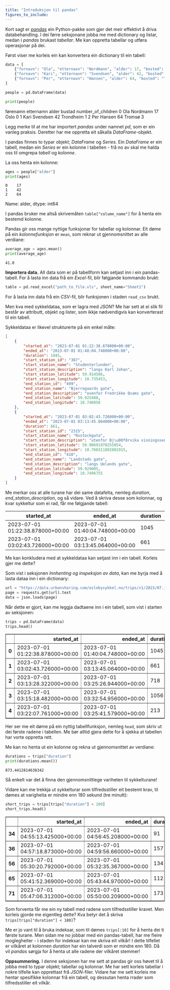 ```yaml
---
title: "Introduksjon til pandas"
figures_to_include:
---
```


Kort sagt er [*pandas*](https://pandas.pydata.org/) ein Python-pakke som gjer det meir effektivt å driva databehandling. I dei førre seksjonane jobba me med dictionary og listar, medan i *pandas* brukast *tabellar*. Me kan oppretta tabellar og utføra operasjonar på dei.

Først viser me korleis ein kan konvertera ein dictionary til ein tabell:


```python
data = [
    {"fornavn": "Ola", "etternavn": "Nordmann", "alder": 17, "bosted": "Oslo", "number_of_children": 0},
    {"fornavn": "Kari", "etternavn": "Svendsen", "alder": 42, "bosted": "Trondheim", "number_of_children": 1},
    {"fornavn": "Per", "etternavn": "Hansen", "alder": 64, "bosted": "Tromsø", "number_of_children": 3}
]

people = pd.DataFrame(data)

print(people)
```

førenamn etternamn  alder     bustad  number_of_children
0     Ola  Nordmann     17       Oslo                   0
1    Kari  Svendsen     42  Trondheim                   1
2     Per    Hansen     64     Tromsø                   3


Legg merke til at me har importert *pandas* under namnet *pd*, som er ein vanleg praksis. Deretter har me oppretta eit såkalla *DataFrame*-objekt.

I pandas finnes to typar objekt; *DataFrame* og *Series*. Ein *DataFrame* er ein tabell, medan ein *Series* er ein kolonne i tabellen - frå no av skal me halda oss til omgrepa *tabell* og *kolonne*.

La oss henta ein kolonne:


```python
ages = people["alder"]
print(ages)
```

    0    17
    1    42
    2    64
Name: alder, dtype: int64


I pandas bruker me altså skrivemåten `table["column_name"]` for å henta ein bestemd kolonne.

Pandas gir oss mange nyttige funksjonar for tabellar og kolonnar. Eit døme på ein *kolonnefunksjon* er `mean`, som reknar ut gjennomsnittet av alle verdiane:


```python
average_age = ages.mean()
print(average_age)
```

    41.0


**Importera data.** All data som er på tabellform kan setjast inn i ein pandas-tabell. For å lasta inn data frå ein *Excel*-fil, blir følgjande kommando brukt:

```py
table = pd.read_excel("path_to_file.xls", sheet_name="Sheet1")
```
For å lasta inn data frå ein *CSV*-fil, blir funksjonen i staden `read_csv` brukt.

Men kva med sykkeldataa, som er lagra med *JSON*? Me har sett at ei slik fil består av attributt, objekt og lister, som ikkje nødvendigvis kan konverterast til ein tabell.

Sykkeldataa er likevel strukturerte på ein enkel måte:

```json
[
    {
        "started_at": "2023-07-01 01:22:38.878000+00:00",
        "ended_at": "2023-07-01 01:40:04.748000+00:00",
        "duration": 1045,
        "start_station_id": "387",
        "start_station_name": "Studenterlunden",
        "start_station_description": "langs Karl Johan",
        "start_station_latitude": 59.914586,
        "start_station_longitude": 10.735453,
        "end_station_id": "499",
        "end_station_name": "Bjerregaards gate",
        "end_station_description": "ovenfor Fredrikke Qvams gate",
        "end_station_latitude": 59.925488,
        "end_station_longitude": 10.746058
    },
    {
        "started_at": "2023-07-01 03:02:43.726000+00:00",
        "ended_at": "2023-07-01 03:13:45.064000+00:00",
        "duration": 661,
        "start_station_id": "2315",
        "start_station_name": "Rostockgata",
        "start_station_description": "utenfor Bj\u00f8rvika visningssenter",
        "start_station_latitude": 59.90691970255054,
        "start_station_longitude": 10.760311802881915,
        "end_station_id": "410",
        "end_station_name": "Landstads gate",
        "end_station_description": "langs Uelands gate",
        "end_station_latitude": 59.929005,
        "end_station_longitude": 10.7496755
    }
]
```

Me merkar oss at alle turane har dei same datafelta, nemleg *duration*, *end_station_description*, og så vidare. Ved å skriva desse som kolonnar, og kvar sykkeltur som ei rad, får me følgjande tabell:

| started_at                       | ended_at                         | duration | start_station_id | start_station_name | start_station_description       | start_station_latitude | start_station_longitude | end_station_id | end_station_name  | end_station_description      | end_station_latitude | end_station_longitude |
|----------------------------------|----------------------------------|----------|------------------|--------------------|---------------------------------|------------------------|-------------------------|----------------|-------------------|------------------------------|----------------------|-----------------------|
| 2023-07-01 01:22:38.878000+00:00 | 2023-07-01 01:40:04.748000+00:00 | 1045     | 387              | Studenterlunden    | langs Karl Johan                | 59.914586              | 10.735453               | 499            | Bjerregaards gate | ovanfor Fredrikke Qvams gate | 59.925488            | 10.746058             |
| 2023-07-01 03:02:43.726000+00:00 | 2023-07-01 03:13:45.064000+00:00 | 661      | 2315             | Rostockgata        | utanfor Bjørvika visningssenter | 59.90691970255054      | 10.760311802881915      | 410            | Landstads gate    | langs Uelands gate           | 59.929005            | 10.7496755            |

Me kan konkludera med at sykkeldataa kan setjast inn i ein tabell. Korleis gjer me dette?

Som vist i seksjonen *Innhenting og inspeksjon av data*, kan me byrja med å lasta dataa inn i ein dictionary:


```python
url = "https://data.urbansharing.com/oslobysykkel.no/trips/v1/2023/07.json"
page = requests.get(url).text
data = json.loads(page)
```

Når dette er gjort, kan me leggja dadtaene inn i ein tabell, som vist i starten av seksjonen:


```python
trips = pd.DataFrame(data)
trips.head()
```




<div>
<style scoped>
.dataframe tbody tr th:only-of-type {
vertical-align: middle;
    }

.dataframe tbody tr th {
vertical-align: top;
    }

.dataframe thead th {
text-align: right;
    }
</style>
<table border="1" class="dataframe">
<thead>
<tr style="text-align: right;">
<th></th>
<th>started_at</th>
<th>ended_at</th>
<th>duration</th>
<th>start_station_id</th>
<th>start_station_name</th>
<th>start_station_description</th>
<th>start_station_latitude</th>
<th>start_station_longitude</th>
<th>end_station_id</th>
<th>end_station_name</th>
<th>end_station_description</th>
<th>end_station_latitude</th>
<th>end_station_longitude</th>
</tr>
</thead>
<tbody>
<tr>
<th>0</th>
<td>2023-07-01 01:22:38.878000+00:00</td>
<td>2023-07-01 01:40:04.748000+00:00</td>
<td>1045</td>
<td>387</td>
<td>Studenterlunden</td>
<td>langs Karl Johan</td>
<td>59.914586</td>
<td>10.735453</td>
<td>499</td>
<td>Bjerregaards gate</td>
<td>ovanfor Fredrikke Qvams gate</td>
<td>59.925488</td>
<td>10.746058</td>
</tr>
<tr>
<th>1</th>
<td>2023-07-01 03:02:43.726000+00:00</td>
<td>2023-07-01 03:13:45.064000+00:00</td>
<td>661</td>
<td>2315</td>
<td>Rostockgata</td>
<td>utanfor Bjørvika visningssenter</td>
<td>59.906920</td>
<td>10.760312</td>
<td>410</td>
<td>Landstads gate</td>
<td>langs Uelands gate</td>
<td>59.929005</td>
<td>10.749676</td>
</tr>
<tr>
<th>2</th>
<td>2023-07-01 03:13:28.322000+00:00</td>
<td>2023-07-01 03:25:26.944000+00:00</td>
<td>718</td>
<td>384</td>
<td>Vår Frelsers gravlund</td>
<td>langs Ullevålsveien</td>
<td>59.919440</td>
<td>10.743765</td>
<td>551</td>
<td>Olaf Ryes plass</td>
<td>langs Sofienberggata</td>
<td>59.922425</td>
<td>10.758182</td>
</tr>
<tr>
<th>3</th>
<td>2023-07-01 03:15:18.482000+00:00</td>
<td>2023-07-01 03:32:54.956000+00:00</td>
<td>1056</td>
<td>584</td>
<td>Henrik Wergelands allé</td>
<td>ved Bogstadveien</td>
<td>59.926894</td>
<td>10.720789</td>
<td>583</td>
<td>Galgeberg</td>
<td>langs St. Halvards gate</td>
<td>59.907076</td>
<td>10.779164</td>
</tr>
<tr>
<th>4</th>
<td>2023-07-01 03:22:07.761000+00:00</td>
<td>2023-07-01 03:25:41.579000+00:00</td>
<td>213</td>
<td>600</td>
<td>Dyvekes bru</td>
<td>ved skatepark</td>
<td>59.905323</td>
<td>10.768958</td>
<td>465</td>
<td>Bjørvika</td>
<td>under brua Nylandsveien</td>
<td>59.909006</td>
<td>10.756180</td>
</tr>
</tbody>
</table>
</div>



Her ser me eit døme på ein nyttig tabellfunksjon, nemleg `head`, som skriv ut dei første radene i tabellen. Me bør alltid gjera dette for å sjekka at tabellen har vorte oppretta rett.

Me kan no henta ut ein kolonne og rekna ut gjennomsnittet av verdiane:


```python
durations = trips["duration"]
print(durations.mean())
```

    873.4412814638342


Så enkelt var det å finna den gjennomsnittlege variheten til sykkelturane!

Vidare kan me trekkja ut sykkelturar som tilfredsstiller eit bestemt krav, til dømes at varigheita er mindre enn 180 sekund (tre minutt):


```python
short_trips = trips[trips["duration"] < 180] 
short_trips.head()
```




<div>
<style scoped>
.dataframe tbody tr th:only-of-type {
vertical-align: middle;
    }

.dataframe tbody tr th {
vertical-align: top;
    }

.dataframe thead th {
text-align: right;
    }
</style>
<table border="1" class="dataframe">
<thead>
<tr style="text-align: right;">
<th></th>
<th>started_at</th>
<th>ended_at</th>
<th>duration</th>
<th>start_station_id</th>
<th>start_station_name</th>
<th>start_station_description</th>
<th>start_station_latitude</th>
<th>start_station_longitude</th>
<th>end_station_id</th>
<th>end_station_name</th>
<th>end_station_description</th>
<th>end_station_latitude</th>
<th>end_station_longitude</th>
</tr>
</thead>
<tbody>
<tr>
<th>34</th>
<td>2023-07-01 04:55:13.425000+00:00</td>
<td>2023-07-01 04:56:45.208000+00:00</td>
<td>91</td>
<td>2350</td>
<td>Blindern T-bane</td>
<td>ved Blindernveien</td>
<td>59.940252</td>
<td>10.716724</td>
<td>2350</td>
<td>Blindern T-bane</td>
<td>ved Blindernveien</td>
<td>59.940252</td>
<td>10.716724</td>
</tr>
<tr>
<th>36</th>
<td>2023-07-01 04:57:18.873000+00:00</td>
<td>2023-07-01 04:59:56.660000+00:00</td>
<td>157</td>
<td>442</td>
<td>Vulkan</td>
<td>ved Maridalsveien</td>
<td>59.922510</td>
<td>10.751010</td>
<td>463</td>
<td>Schous plass trikkestopp</td>
<td>ved biblioteket</td>
<td>59.920728</td>
<td>10.759486</td>
</tr>
<tr>
<th>56</th>
<td>2023-07-01 05:30:20.792000+00:00</td>
<td>2023-07-01 05:32:35.367000+00:00</td>
<td>134</td>
<td>584</td>
<td>Henrik Wergelands allé</td>
<td>ved Bogstadveien</td>
<td>59.926894</td>
<td>10.720789</td>
<td>579</td>
<td>Bogstadveien</td>
<td>ved Sporveisgata</td>
<td>59.924732</td>
<td>10.724628</td>
</tr>
<tr>
<th>65</th>
<td>2023-07-01 05:41:52.369000+00:00</td>
<td>2023-07-01 05:43:44.970000+00:00</td>
<td>112</td>
<td>600</td>
<td>Dyvekes bru</td>
<td>ved skatepark</td>
<td>59.905323</td>
<td>10.768958</td>
<td>737</td>
<td>Munkegata</td>
<td>langs Oslo gate</td>
<td>59.908255</td>
<td>10.767800</td>
</tr>
<tr>
<th>71</th>
<td>2023-07-01 05:47:06.312000+00:00</td>
<td>2023-07-01 05:50:00.209000+00:00</td>
<td>173</td>
<td>737</td>
<td>Munkegata</td>
<td>langs Oslo gate</td>
<td>59.908255</td>
<td>10.767800</td>
<td>600</td>
<td>Dyvekes bru</td>
<td>ved skatepark</td>
<td>59.905323</td>
<td>10.768958</td>
</tr>
</tbody>
</table>
</div>



Som forventa får me ein ny tabell med radene som tilfredsstiller kravet. Men korleis gjorde me eigentleg dette? Kva betyr det å skriva `trips[trips["duration"] < 180]`?

Me er jo vant til å bruka indeksar, som til dømes `trips[:10]` for å henta dei ti første turane. Men sidan me no jobbar med ein pandas-tabell, har me fleire moglegheiter - i staden for indeksar kan me skriva eit vilkår! I dette tilfellet er vilkåret at kolonnen *duration* har ein talverdi som er mindre enn 180. Då vil *pandas* sørgja for å henta ut alle radene der vilkåret stemmer!

**Oppsummering.** I denne seksjonen har me sett at pandas gir oss høvet til å jobba med to typar objekt; tabellar og kolonnar. Me har sett korleis tabellar i nokre tilfelle kan opprettast frå *JSON*-filer. Vidare har me sett korleis me hentar spesifikke kolonnar frå ein tabell, og dessutan henta rrader som tilfredsstiller eit vilkår.

